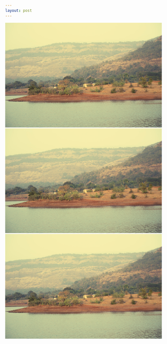 ```yaml
---
layout: post
---
```

<div class="image-gallery">
  <img src="uploads/kamshet-lake.jpg" alt="">
  <img src="uploads/kamshet-lake.jpg" alt="">
  <img src="uploads/kamshet-lake.jpg" alt="">
</div>
